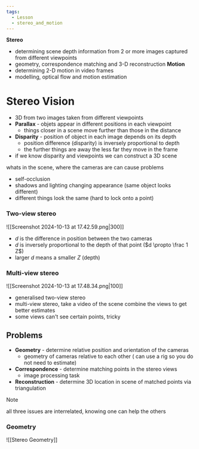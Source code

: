 ```yaml
---
tags:
  - Lesson
  - stereo_and_motion
---
```

**Stereo**
- determining scene depth information from 2 or more images captured from different viewpoints
- geometry, correspondence matching and 3-D reconstruction
**Motion**
- determining 2-D motion in video frames
- modelling, optical flow and motion estimation

# Stereo Vision
- 3D from two images taken from different viewpoints
- **Parallax** - objets appear in different positions in each viewpoint
	- things closer in a scene move further than those in the distance
- **Disparity** - position of object in each image depends on its depth
	- position difference (disparity) is inversely proportional to depth
	- the further things are away the less far they move in the frame
- if we know disparity and viewpoints we can construct a 3D scene

whats in the scene, where the cameras are can cause problems
- self-occlusion
- shadows and lighting changing appearance (same object looks different)
- different things look the same (hard to lock onto a point)

### Two-view stereo
![[Screenshot 2024-10-13 at 17.42.59.png|300]]
- $d$ is the difference in position between the two cameras
- $d$ is inversely proportional to the depth of that point ($d \propto \frac 1 Z$)
- larger $d$ means a smaller $Z$ (depth)
### Multi-view stereo
![[Screenshot 2024-10-13 at 17.48.34.png|100]]
- generalised two-view stereo
- multi-view stereo, take a video of the scene combine the views to get better estimates
- some views can't see certain points, tricky
## Problems
- **Geometry** - determine relative position and orientation of the cameras
	- geometry of cameras relative to each other ( can use a rig so you do not need to estimate)
- **Correspondence** - determine matching points in the stereo views
	- image processing task
- **Reconstruction** - determine 3D location in scene of matched points via triangulation
>[!note]
all three issues are interrelated, knowing one can help the others

### Geometry
![[Stereo Geometry]]
